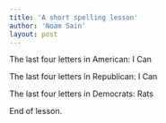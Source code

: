 ```yaml
---
title: 'A short spelling lesson'
author: 'Noam Sain'
layout: post
---
```


The last four letters in American: I Can  
  
The last four letters in Republican: I Can

The last four letters in Democrats: Rats

End of lesson.